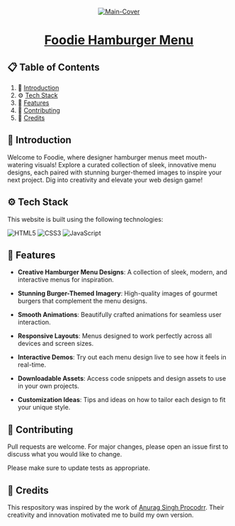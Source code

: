 <div align="center">
  <br />
   <a href="https://arpit73881.github.io/Foodie-Hamburger/" target="_blank"><img src="https://github.com/user-attachments/assets/6c7cac84-8e45-4487-b7f9-90aa49e8f1e4" alt="Main-Cover" border="0"></a>
  <br />

# [Foodie Hamburger Menu](https://arpit73881.github.io/Foodie-Hamburger/)

</div>

## 📋 <a name="table">Table of Contents</a>

1. 🤖 [Introduction](#introduction)
2. ⚙️ [Tech Stack](#techstack)
3. 🔋 [Features](#features)
4. 🚀 [Contributing](#contribute)
5. 🫡 [Credits](#credits)

## <a name="introduction">🤖 Introduction</a>

Welcome to Foodie, where designer hamburger menus meet mouth-watering visuals! Explore a curated collection of sleek, innovative menu designs, each paired with stunning burger-themed images to inspire your next project. Dig into creativity and elevate your web design game!

## <a name="techstack">⚙️ Tech Stack</a>

This website is built using the following technologies:

![HTML5](https://img.shields.io/badge/html5-%23E34F26.svg?style=for-the-badge&logo=html5&logoColor=white)
![CSS3](https://img.shields.io/badge/css3-%231572B6.svg?style=for-the-badge&logo=css3&logoColor=white)
![JavaScript](https://img.shields.io/badge/javascript-%23323330.svg?style=for-the-badge&logo=javascript&logoColor=%23F7DF1E)

## <a name="features">🔋 Features</a>

- **Creative Hamburger Menu Designs**: A collection of sleek, modern, and interactive menus for inspiration.

- **Stunning Burger-Themed Imagery**: High-quality images of gourmet burgers that complement the menu designs.

- **Smooth Animations**: Beautifully crafted animations for seamless user interaction.

- **Responsive Layouts**: Menus designed to work perfectly across all devices and screen sizes.

- **Interactive Demos**: Try out each menu design live to see how it feels in real-time.

- **Downloadable Assets**: Access code snippets and design assets to use in your own projects.

- **Customization Ideas**: Tips and ideas on how to tailor each design to fit your unique style.

## <a name="contribute"> 🚀 Contributing</a>

Pull requests are welcome. For major changes, please open an issue first
to discuss what you would like to change.

Please make sure to update tests as appropriate.

## <a name="credits"> 🫡 Credits</a>

This respository was inspired by the work of [Anurag Singh Procodrr](https://github.com/procodrr). Their creativity and innovation motivated me to build my own version.
